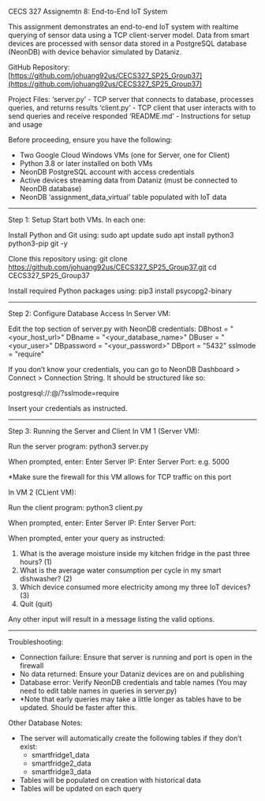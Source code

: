 CECS 327 Assignemtn 8: End-to-End IoT System

This assignment demonstrates an end-to-end IoT system with realtime querying of sensor data using a TCP client-server model. Data from smart devices are processed with sensor data stored in a PostgreSQL database (NeonDB) with device behavior simulated by Dataniz.

GitHub Repository: [https://github.com/johuang92us/CECS327_SP25_Group37](https://github.com/johuang92us/CECS327_SP25_Group37)

Project Files:
‘server.py’ - TCP server that connects to database, processes queries, and returns results
‘client.py’ - TCP client that user interacts with to send queries and receive responded
‘README.md’ - Instructions for setup and usage

Before proceeding, ensure you have the following:
- Two Google Cloud Windows VMs (one for Server, one for Client)
- Python 3.8 or later installed on both VMs
- NeonDB PostgreSQL account with access credentials
- Active devices streaming data from Dataniz (must be connected to NeonDB database)
- NeonDB ‘assignment_data_virtual’ table populated with IoT data

-----

Step 1: Setup
Start both VMs. In each one:

Install Python and Git using:
sudo apt update
sudo apt install python3 python3-pip git -y

Clone this repository using:
git clone https://github.com/johuang92us/CECS327_SP25_Group37.git
cd CECS327_SP25_Group37

Install required Python packages using:
pip3 install psycopg2-binary

-----

Step 2: Configure Database Access
In Server VM:

Edit the top section of server.py with NeonDB credentials:
DBhost = "<your_host_url>"
DBname = "<your_database_name>"
DBuser = "<your_user>"
DBpassword = "<your_password>"
DBport = "5432"
sslmode = "require"

If you don’t know your credentials, you can go to NeonDB Dashboard > Connect > Connection String. It should be structured like so:

postgresql://<username>:<password>@<host>/<database>?sslmode=require

Insert your credentials as instructed.

-----

Step 3: Running the Server and Client
In VM 1 (Server VM):

Run the server program: python3 server.py

When prompted, enter:
Enter Server IP: <Internal IP of this VM>
Enter Server Port: e.g. 5000

*Make sure the firewall for this VM allows for TCP traffic on this port

In VM 2 (CLient VM):

Run the client program: python3 client.py

When prompted, enter:
Enter Server IP: <Internal IP of Server VM>
Enter Server Port: <Same port as server VM>

When prompted, enter your query as instructed:
1. What is the average moisture inside my kitchen fridge in the past three hours? (1)
2. What is the average water consumption per cycle in my smart dishwasher? (2)
3. Which device consumed more electricity among my three IoT devices? (3)
4. Quit (quit)
   
Any other input will result in a message listing the valid options.

-----

Troubleshooting:
- Connection failure: Ensure that server is running and port is open in the firewall
- No data returned: Ensure your Dataniz devices are on and publishing
- Database error: Verify NeonDB credentials and table names (You may need to edit table names in queries in server.py)
- *Note that early queries may take a little longer as tables have to be updated. Should be faster after this.


Other Database Notes:
- The server will automatically create the following tables if they don’t exist:
   - smartfridge1_data
   - smartfridge2_data
   - smartfridge3_data
- Tables will be populated on creation with historical data
- Tables will be updated on each query
